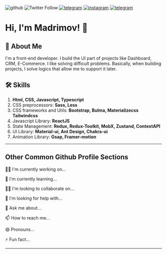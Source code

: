   
![github](https://img.shields.io/github/followers/madrimovdev?label=Followers&logo=github&style=for-the-badge) ![Twitter Follow](https://img.shields.io/twitter/follow/verve_md?color=blue&label=follow&logo=twitter&style=for-the-badge) [![telegram](https://img.shields.io/badge/-@madrimov-blue?style=for-the-badge&logo=telegram)](https://t.me/madrimov) [![instagram](https://img.shields.io/badge/-@xudish.madrimov-black?style=for-the-badge&logo=instagram)](https://instagram.com/xudish.madrimov) [![telegram](https://img.shields.io/badge/-xudish_madrimov-darkblue?style=for-the-badge&logo=facebook)](https://t.me/madrimov)

  
<div >

# Hi, I'm Madrimov! 👋

## 🚀 About Me
I'm a front-end developer. I build the UI part of projects like Dashboard, CRM, E-Commerce.
I like solving difficult problems. Basically, when building projects, I solve logics that allow me to support it later.


## 🛠 Skills

1. **Html, CSS, Javascript, Typescript**
2. CSS preprocessors: **Sass, Less**
3. CSS frameworks and Utils: **Bootstrap, Bulma, Materializecss Tailwindcss**
4. Javascript Library: **ReactJS**
5. State Management: **Redux, Redux-Toolkit, MobX, Zustand, ContextAPI**
6. UI Library: **Material-ui, Ant Design, Chakra-ui**
7. Animation Library: **Gsap, Framer-motion**

---

## Other Common Github Profile Sections
👩‍💻 I'm currently working on...

🧠 I'm currently learning...

👯‍♀️ I'm looking to collaborate on...

🤔 I'm looking for help with...

💬 Ask me about...

📫 How to reach me...

😄 Pronouns...

⚡️ Fun fact...

---

</div>
